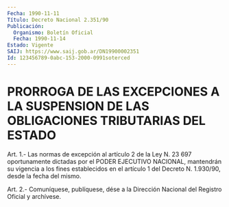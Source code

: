 ```yaml
---
Fecha: 1990-11-11
Título: Decreto Nacional 2.351/90
Publicación:
  Organismo: Boletín Oficial
  Fecha: 1990-11-14
Estado: Vigente
SAIJ: https://www.saij.gob.ar/DN19900002351
Id: 123456789-0abc-153-2000-0991soterced
---
```

# PRORROGA DE LAS EXCEPCIONES A LA SUSPENSION DE LAS OBLIGACIONES TRIBUTARIAS DEL ESTADO

<a id="1"></a>
Art. 1.- Las normas de excepción al artículo 2 de la Ley N. 23 697  oportunamente   dictadas  por  el  PODER  EJECUTIVO  NACIONAL, mantendrán su vigencia  a  los  fines establecidos en el artículo 1 del Decreto N. 1.930/90, desde la fecha del mismo.

<a id="2"></a>
Art. 2.- Comuníquese, publíquese, dése a la Dirección Nacional del Registro Oficial y archívese.